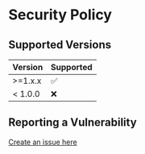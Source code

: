 # Security Policy

## Supported Versions

| Version | Supported          |
| ------- | ------------------ |
| >=1.x.x | :white_check_mark: |
| < 1.0.0 | :x:                |

## Reporting a Vulnerability

[Create an issue here](https://github.com/P1N2O/utils/issues/new?template=bug_report.md)
